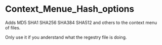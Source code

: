 # Context_Menue_Hash_options
Adds MD5 SHA1 SHA256 SHA384 SHA512 and others to the context menu of files.

Only use it if you anderstand what the regestry file is doing.
